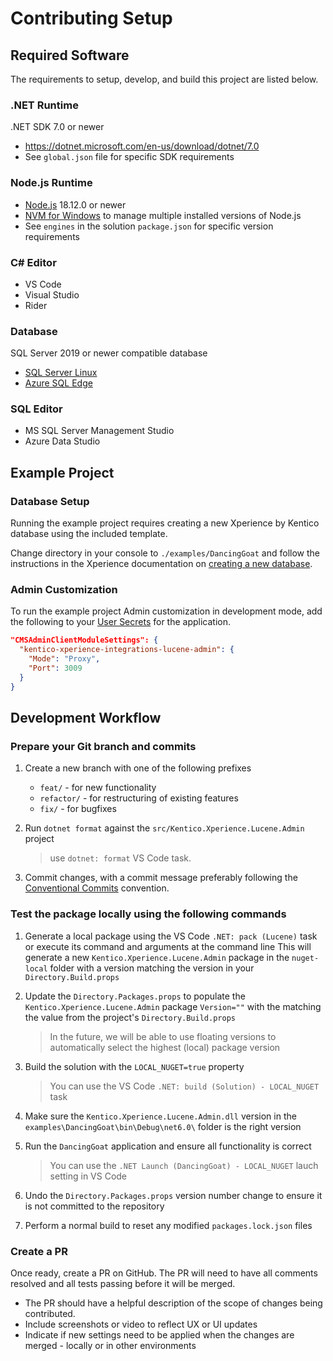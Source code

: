 # Contributing Setup

## Required Software

The requirements to setup, develop, and build this project are listed below.

### .NET Runtime

.NET SDK 7.0 or newer

- <https://dotnet.microsoft.com/en-us/download/dotnet/7.0>
- See `global.json` file for specific SDK requirements

### Node.js Runtime

- [Node.js](https://nodejs.org/en/download) 18.12.0 or newer
- [NVM for Windows](https://github.com/coreybutler/nvm-windows) to manage multiple installed versions of Node.js
- See `engines` in the solution `package.json` for specific version requirements

### C# Editor

- VS Code
- Visual Studio
- Rider

### Database

SQL Server 2019 or newer compatible database

- [SQL Server Linux](https://learn.microsoft.com/en-us/sql/linux/sql-server-linux-setup?view=sql-server-ver15)
- [Azure SQL Edge](https://learn.microsoft.com/en-us/azure/azure-sql-edge/disconnected-deployment)

### SQL Editor

- MS SQL Server Management Studio
- Azure Data Studio

## Example Project

### Database Setup

Running the example project requires creating a new Xperience by Kentico database using the included template.

Change directory in your console to `./examples/DancingGoat` and follow the instructions in the Xperience
documentation on [creating a new database](https://docs.xperience.io/xp26/developers-and-admins/installation#Installation-CreatetheprojectdatabaseCreateProjectDatabase).

### Admin Customization

To run the example project Admin customization in development mode, add the following to your [User Secrets](https://learn.microsoft.com/en-us/aspnet/core/security/app-secrets?view=aspnetcore-7.0&tabs=windows#secret-manager) for the application.

```json
"CMSAdminClientModuleSettings": {
  "kentico-xperience-integrations-lucene-admin": {
    "Mode": "Proxy",
    "Port": 3009
  }
}
```

## Development Workflow

### Prepare your Git branch and commits

1. Create a new branch with one of the following prefixes

   - `feat/` - for new functionality
   - `refactor/` - for restructuring of existing features
   - `fix/` - for bugfixes

1. Run `dotnet format` against the `src/Kentico.Xperience.Lucene.Admin` project

   > use `dotnet: format` VS Code task.

1. Commit changes, with a commit message preferably following the [Conventional Commits](https://www.conventionalcommits.org/en/v1.0.0/#summary) convention.

### Test the package locally using the following commands

1. Generate a local package using the VS Code `.NET: pack (Lucene)` task or execute its command and arguments at the command line
   This will generate a new `Kentico.Xperience.Lucene.Admin` package in the `nuget-local` folder with a version matching the version in your `Directory.Build.props`

1. Update the `Directory.Packages.props` to populate the `Kentico.Xperience.Lucene.Admin` package `Version=""` with the matching the value from the project's `Directory.Build.props`

   > In the future, we will be able to use floating versions to automatically select the highest (local) package version

1. Build the solution with the `LOCAL_NUGET=true` property

   > You can use the VS Code `.NET: build (Solution) - LOCAL_NUGET` task

1. Make sure the `Kentico.Xperience.Lucene.Admin.dll` version in the `examples\DancingGoat\bin\Debug\net6.0\` folder is the right version

1. Run the `DancingGoat` application and ensure all functionality is correct

   > You can use the `.NET Launch (DancingGoat) - LOCAL_NUGET` lauch setting in VS Code

1. Undo the `Directory.Packages.props` version number change to ensure it is not committed to the repository

1. Perform a normal build to reset any modified `packages.lock.json` files

### Create a PR

Once ready, create a PR on GitHub. The PR will need to have all comments resolved and all tests passing before it will be merged.

- The PR should have a helpful description of the scope of changes being contributed.
- Include screenshots or video to reflect UX or UI updates
- Indicate if new settings need to be applied when the changes are merged - locally or in other environments
